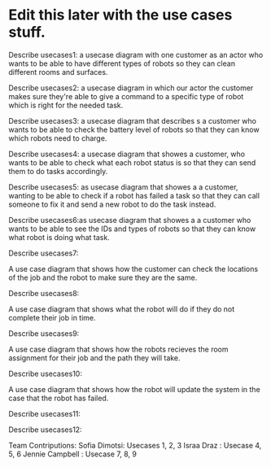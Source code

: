 # Edit this later with the use cases stuff.
Describe usecases1: a usecase diagram with one customer as an actor who wants to be able to have different types of robots so they can clean different rooms and surfaces.

Describe usecases2: a usecase diagram in which our actor the customer makes sure they're able to give a command to a specific type of robot which is right for the needed task.

Describe usecases3: a usecase diagram that describes s a customer who wants to be able to check the battery level of robots so that they can know which robots need to charge.


Describe usecases4: a usecase diagram that showes  a customer, who wants  to be able to check what each robot status is so that they can send them to do tasks accordingly.


Describe usecases5: as usecase diagram that showes a a customer, wanting to be able to check if a robot has failed a task so that they can  call someone to fix it and send a new robot to do the task instead.



Describe usecases6:as usecase diagram that showes a a customer who wants to be able to see the IDs and types of robots so that they can know what robot is doing what task.



Describe usecases7:

A use case diagram that shows how the customer can check the locations of the job and the robot to make sure they are the same.


Describe usecases8:

A use case diagram that shows what the robot will do if they do not complete their job in time.

Describe usecases9:

A use case diagram that shows how the robots recieves the room assignment for their job and the path they will take.


Describe usecases10:

A use case diagram that shows how the robot will update the system in the case that the robot has failed.

Describe usecases11:



Describe usecases12:

Team Contriputions: 
Sofia Dimotsi: Usecases 1, 2, 3
Israa Draz : Usecase 4, 5, 6
Jennie Campbell : Usecase 7, 8, 9
